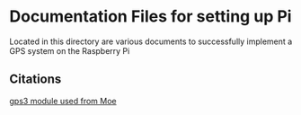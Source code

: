 # Documentation Files for setting up Pi

Located in this directory are various documents to successfully implement a GPS system on the Raspberry Pi

## Citations

[gps3 module used from Moe](https://github.com/wadda/gps3 "gps3 repository")
